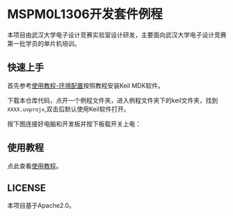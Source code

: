 # MSPM0L1306开发套件例程

本项目由武汉大学电子设计竞赛实验室设计研发，主要面向武汉大学电子设计竞赛第一批学员的单片机培训。

## 快速上手

首先参考[使用教程-环境配置](https://whu-eis-robotics.github.io/MSPM0-DevKit/#/Development_Env/Keil)按照教程安装Keil MDK软件。

下载本仓库代码，点开一个例程文件夹，进入例程文件夹下的keil文件夹，找到`XXXX.uvprojx`,双击后默认使用Keil软件打开。

按下图连接好电脑和开发板并按下板载开关上电：


 
## 使用教程

点此查看[使用教程](https://whu-eis-robotics.github.io/MSPM0-DevKit)。

## LICENSE

本项目基于Apache2.0。